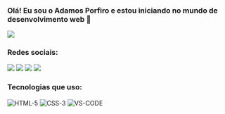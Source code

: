 ### Olá! Eu sou o Adamos Porfiro e estou iniciando no mundo de desenvolvimento web 👋

<img src="https://github-readme-stats.vercel.app/api?username=AdamosPorfiro&show_icons=true&theme=dark">

### Redes sociais:
<div> 
    <a href="https://www.instagram.com/adamos_porfiro/" target="blank"><img src="https://img.shields.io/badge/-Instagram-%23E4405F?style=for-the-badge&logo=instagram&logoColor=white" target="blank"></a>
    <a href="https://discord.gg/nGDa5uAS" target="blank"><img src="https://img.shields.io/badge/Discord-7289DA?style=for-the-badge&logo=discord&logoColor=white" target="blank"></a> 
    <a href = "mailto:adamos.contato@gmail.com"><img src="https://img.shields.io/badge/-Gmail-%23333?style=for-the-badge&logo=gmail&logoColor=white" target="blank"></a>
    <a href="https://www.linkedin.com/in/adamos-porfiro-5a9130239/" target="blank"><img src="https://img.shields.io/badge/-LinkedIn-%230077B5?style=for-the-   badge&logo=linkedin&logoColor=white" target="blank"></a>
</div>

### Tecnologias que uso:

<div style="display: inline_block">
    <img align="center" alt="HTML-5" src="https://img.shields.io/badge/HTML5-E34F26?style=for-the-badge&logo=html5&logoColor=white">
    <img align="center" alt="CSS-3" src="https://img.shields.io/badge/CSS3-1572B6?style=for-the-badge&logo=css3&logoColor=white">
    <img align="center" alt="VS-CODE" src="https://img.shields.io/badge/Visual_Studio_Code-0078D4?style=for-the-badge&logo=visual%20studio%20code&logoColor=white">
</div>


